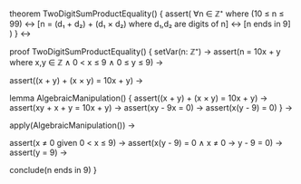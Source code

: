 theorem TwoDigitSumProductEquality() {
  assert(
    ∀n ∈ ℤ⁺ where (10 ≤ n ≤ 99) ↔
    [n = (d₁ + d₂) + (d₁ × d₂) where d₁,d₂ are digits of n] ↔
    [n ends in 9]
  )
} ↔

proof TwoDigitSumProductEquality() {
  setVar(n: ℤ⁺) →
  assert(n = 10x + y where x,y ∈ ℤ ∧ 0 < x ≤ 9 ∧ 0 ≤ y ≤ 9) →
  
  assert((x + y) + (x × y) = 10x + y) →
  
  lemma AlgebraicManipulation() {
    assert((x + y) + (x × y) = 10x + y) →
    assert(xy + x + y = 10x + y) →
    assert(xy - 9x = 0) →
    assert(x(y - 9) = 0)
  } →
  
  apply(AlgebraicManipulation()) →
  
  assert(x ≠ 0 given 0 < x ≤ 9) →
  assert(x(y - 9) = 0 ∧ x ≠ 0 → y - 9 = 0) →
  assert(y = 9) →
  
  conclude(n ends in 9)
}